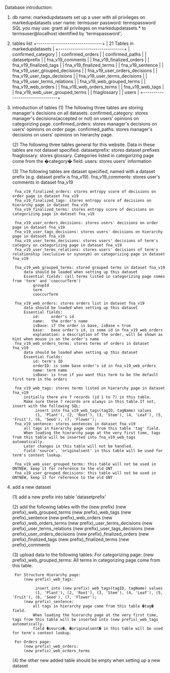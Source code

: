 Database introduction:

1. db name: markedupdatasets
   set up a user with all privileges on markedupdatasets 
	user name: termsuser
	password: termspassword
	SQL you may use: grant all privileges on markedupdatasets.* to termsuser@localhost identified by 'termspassword';
	
2. tables list
	+--------------------------------+
	| 21 Tables in markedupdatasets  |
	+--------------------------------+
	| confirmed_category             |
	| confirmed_orders               |
	| confirmed_paths                |
	| datasetprefix                  |
	| fna_v19_comments               |
	| fna_v19_finalized_orders       |
	| fna_v19_finalized_tags         |
	| fna_v19_finalized_terms        |
	| fna_v19_sentence               |
	| fna_v19_user_grouped_decisions |
	| fna_v19_user_orders_decisions  |
	| fna_v19_user_tags_decisions    |
	| fna_v19_user_terms_decisions   |
	| fna_v19_user_terms_relations   |
	| fna_v19_web_grouped_terms      |
	| fna_v19_web_orders             |
	| fna_v19_web_orders_terms       |
	| fna_v19_web_tags               |
	| fna_v19_web_user_grouped_terms |
	| fnaglossary                    |
	| users                          |
	+--------------------------------+

3. introduction of tables
	(1) The following three tables are storing manager's decisions on all datasets.
	 	confirmed_category: stores manager's decisions(accepted or not) on users' opinions on categorizing page.
		confirmed_orders: stores manager's decisions on users' opinions on order page.
 		confirmed_paths: stores manager's decisions on users' opinions on hierarchy page.
 	
 	(2) The following three tables general for this website. Data in these tables are not dataset specified.
		datasetprefix: stores dataset prefixes
 		fnaglossary: 
 			stores glossary. 
 			Categories listed in categorizing page come from the �category� field.
 		users: stores users' information
 	
 	(3) The following tables are dataset specified, named with a dataset prefix (e.g. dataset prefix is fna_v19). 
		fna_v19_comments: stores user's comments in dataset fna_v19
		
		fna_v19_finalized_orders: stores entropy score of decisions on order page in dataset fna_v19
		fna_v19_finalized_tags: stores entropy score of decisions on hierarchy page in dataset fna_v19
		fna_v19_finalized_terms: stores entropy score of decisions on categorizing page in dataset fna_v19
			
		fna_v19_user_orders_decisions: stores users' decisions on order page in dataset fna_v19
		fna_v19_user_tags_decisions: stores users' decisions on hierarchy page in dataset fna_v19
		fna_v19_user_terms_decisions: stores users' decisions of term's category on categorizing page in dataset fna_v19
		fna_v19_user_terms_relations: stores users' decisions of term's relationship (exclusive or synonym) on categorizing page in dataset fna_v19
		
		fna_v19_web_grouped_terms: stored grouped terms in dataset fna_v19
			data should be loaded when setting up this dataset 
			Essential fields: (all terms listed in categorizing page comes from 'term' and 'cooccurTerm')
				groupId
				term 
				cooccurTerm
		
		fna_v19_web_orders: stores orders list in dataset fna_v19
			data should be loaded when setting up this dataset
			Essential fields:
				id: 	order's id
				name: 	the order's name
				isBase: if the order is base, isBase = true
				base: 	base order's id, is some id in fna_v19_web_orders
				explanation: a description of the order, will be shown as hint when mouse is on the order's name
		fna_v19_web_orders_terms: stores terms of orders in dataset fna_v19
			data should be loaded when setting up this dataset
			Essential fields:
				id: term's ID
				orderID: is some base order's id in fna_v19_web_orders
				name: term name
				isBase: is true if you want this term to be the default first term in the orders
		
		fna_v19_web_tags: stores terms listed on hierarchy page in dataset fna_v19
			initially there are 7 records (id 1 to 7) in this table. 
			Make sure these 7 records are always in this table.If not, insert with the following SQL:
				 insert into fna_v19_web_tags(tagID, tagName) values
	      		 (1, 'Plant'), (2, 'Root'), (3, 'Stem'), (4, 'Leaf'), (5, 'Fruit'), (6, 'Seed'), (7, 'Flower');
		fna_v19_sentence: stores sentences in dataset fna_v19	
			all tags in hierarchy page come from this table 'tag' field. 
			When loading the hierarchy page at the very first time, tags from this table will be inserted into fna_v19_web_tags automatically.
			Later changes in this table will not be handled.
			field 'source', 'originalsent' in this table will be used for term's context lookup.		 	 
		
		fna_v19_web_user_grouped_terms: this table will not be used in ONTNEW, keep it for reference to the old ONT
		fna_v19_user_grouped_decisions: this table will not be used in ONTNEW, keep it for reference to the old ONT

4. add a new dataset

	(1) add a new prefix into table 'datasetprefix'

	(2) add the following tables with the (new prefix)
		(new prefix)_web_grouped_terms
		(new prefix)_web_tags
		(new prefix)_sentence
		(new prefix)_web_orders
		(new prefix)_web_orders_terms
		(new prefix)_user_terms_decisions
		(new prefix)_user_terms_relations
		(new prefix)_user_tags_decisions
		(new prefix)_user_orders_decisions
		(new prefix)_finalized_orders
		(new prefix)_finalized_tags
		(new prefix)_finalized_terms
		(new prefix)_comments
		
	(3) upload data to the following tables:
		For categorizing page: 
			(new prefix)_web_grouped_terms: All terms in categorizing page come from this table. 
	
		For Structure Hierarchy page: 
			(new prefix)_web_tags: 
				 
				 insert into (new prefix)_web_tags(tagID, tagName) values
		      	 (1, 'Plant'), (2, 'Root'), (3, 'Stem'), (4, 'Leaf'), (5, 'Fruit'), (6, 'Seed'), (7, 'Flower');
			(new prefix)_sentence: 
				all tags in hierarchy page come from this table �tag� field. 
				When loading the hierarchy page at the very first time, tags from this table will be inserted into (new prefix)_web_tags automatically.
				field �source�, �originalsent� in this table will be used for term's context lookup.
	
		For Orders page:
			(new prefix)_web_orders: 
			(new prefix)_web_orders_terms
			
	(4) the other new added table should be empty when setting up a new dataset

